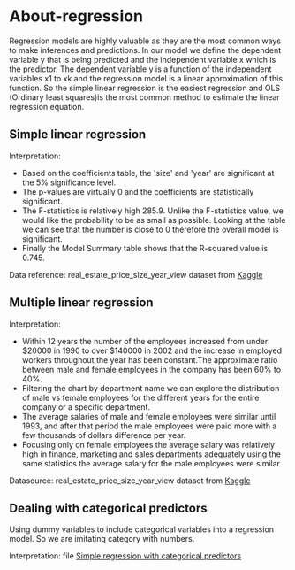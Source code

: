 # About-regression

Regression models are highly valuable as they are the most common ways to make inferences and predictions.
In our model we define the dependent variable y that is being predicted and the independent variable x which is the predictor.
The dependent variable y is a function of the independent variables x1 to xk and the regression model is a linear approximation of this function. 
So the simple linear regression is the easiest regression and OLS (Ordinary least squares)is the most common method to estimate the linear regression equation.

## Simple linear regression
Interpretation:
- Based on the coefficients  table, the 'size' and 'year' are significant at the 5% significance level. 
- The p-values are virtually 0 and the coefficients are statistically significant. 
- The F-statistics is relatively high 285.9. Unlike the F-statistics value, we would like the probability to be as small as possible. Looking at the table we can see that the number is close to 0 therefore the overall model is significant. 
- Finally the Model Summary table shows that the R-squared value is 0.745.

Data reference:
real_estate_price_size_year_view dataset from [Kaggle](https://www.kaggle.com/gauravduttakiit/real-estate-priceOnly=true)

## Multiple linear regression 
Interpretation:
- Within 12 years the number of the employees increased from under $20000 in 1990 to over $140000 in 2002 and the increase in employed workers throughout the year has been constant.The approximate ratio between male and female employees in the company has been 60% to 40%.
- Filtering the chart by department name we can explore the distribution of male vs female employees for the different years for the entire company or a specific department.
- The average salaries of male and female employees were similar until 1993, and after that period the male employees were paid more with a few thousands of dollars difference per year.
- Focusing only on female employees the average salary was relatively high in finance, marketing and sales departments adequately using the same statistics the average salary for the male employees were similar

Datasource: 
real_estate_price_size_year_view dataset from [Kaggle](https://www.kaggle.com/gauravduttakiit/real-estate-priceOnly=true)

## Dealing with categorical predictors 
Using dummy variables to include categorical variables into a regression model. So we are imitating category with numbers.

Interpretation: 
file [Simple regression with categorical predictors](https://github.com/IwonaV/About-regression/blob/main/Simple%20regression%20with%20categorical%20predictors.ipynb)
